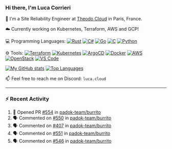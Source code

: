 ### Hi there, I'm Luca Corrieri

👋 I'm a Site Reliability Engineer at [Theodo Cloud](https://cloud.theodo.com/) in Paris, France.

☁️ Currently working on Kubernetes, Terraform, AWS and GCP!

💻 Programming Languages:
[![Rust](https://img.shields.io/badge/Rust-c14566?style=flat-square&logo=rust&logoColor=white)](#)
[![C#](https://img.shields.io/badge/C%23-1e9e25.svg?style=flat-square&logo=c%20sharp&logoColor=white)](#)
[![Go](https://img.shields.io/badge/Go-007d9c?style=flat-square&logo=go&logoColor=white)](#)
[![C](https://img.shields.io/badge/C-2570ae.svg?style=flat-square&logo=c&logoColor=white)](#)
[![Python](https://img.shields.io/badge/Python-3b78a7.svg?style=flat-square&logo=python&logoColor=white)](#)

⚙️ Tools:
[![Terraform](https://img.shields.io/badge/Terraform-7B42BC?style=flat-square&logo=terraform&logoColor=white)](#)
[![Kubernetes](https://img.shields.io/badge/Kubernetes-326CE5?style=flat-square&logo=kubernetes&logoColor=white)](#)
[![ArgoCD](https://img.shields.io/badge/ArgoCD-009485?style=flat-square&logo=argo&logoColor=white)](#)
[![Docker](https://img.shields.io/badge/Docker-2496ED?style=flat-square&logo=docker&logoColor=white)](#)
[![AWS](https://img.shields.io/badge/AWS-232F3E?style=flat-square&logo=amazonaws&logoColor=white)](#)
[![OpenStack](https://img.shields.io/badge/OpenStack-ED1944?style=flat-square&logo=openstack&logoColor=white)](#)
[![VS Code](https://img.shields.io/badge/VS%20Code-007ACC?style=flat-square&logo=visualstudiocode&logoColor=white)](#)

[![My GitHub stats](https://github-readme-stats.vercel.app/api?username=corrieriluca&hide_rank=true&count_private=true&include_all_commits=true&show_icons=true&theme=github_dark)](#)
[![Top Languages](https://github-readme-stats.vercel.app/api/top-langs/?username=corrieriluca&layout=compact&theme=github_dark)](#)

📫 Feel free to reach me on Discord: `luca.cloud`

---

### :zap: Recent Activity

<!--START_SECTION:activity-->
1. 💪 Opened PR [#554](https://github.com/padok-team/burrito/pull/554) in [padok-team/burrito](https://github.com/padok-team/burrito)
2. 🗣 Commented on [#550](https://github.com/padok-team/burrito/issues/550#issuecomment-2715497650) in [padok-team/burrito](https://github.com/padok-team/burrito)
3. 🗣 Commented on [#407](https://github.com/padok-team/burrito/issues/407#issuecomment-2715462685) in [padok-team/burrito](https://github.com/padok-team/burrito)
4. 🗣 Commented on [#551](https://github.com/padok-team/burrito/issues/551#issuecomment-2715454486) in [padok-team/burrito](https://github.com/padok-team/burrito)
5. 🗣 Commented on [#546](https://github.com/padok-team/burrito/pull/546#issuecomment-2710081259) in [padok-team/burrito](https://github.com/padok-team/burrito)
<!--END_SECTION:activity-->
